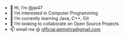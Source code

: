 - 👋 Hi, I’m @jai47
- 👀 I’m interested in Computer Programming
- 🌱 I’m currently learning Java, C++, Git
- 💞️ I’m looking to collaborate on Open Source Projects
- 📫 email me @ official.jaimishra@gmail.com

<!---
jai47/jai47 is a ✨ special ✨ repository because its `README.md` (this file) appears on your GitHub profile.
You can click the Preview link to take a look at your changes.
--->
